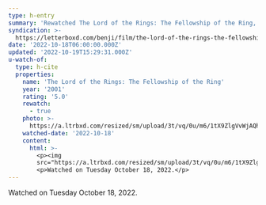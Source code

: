 ```yaml
---
type: h-entry
summary: 'Rewatched The Lord of the Rings: The Fellowship of the Ring, 2001 - ★★★★★'
syndication: >-
  https://letterboxd.com/benji/film/the-lord-of-the-rings-the-fellowship-of-the-ring/3/
date: '2022-10-18T06:00:00.000Z'
updated: '2022-10-19T15:29:31.000Z'
u-watch-of:
  type: h-cite
  properties:
    name: 'The Lord of the Rings: The Fellowship of the Ring'
    year: '2001'
    rating: '5.0'
    rewatch:
      - true
    photo: >-
      https://a.ltrbxd.com/resized/sm/upload/3t/vq/0u/m6/1tX9ZlgVvWjAQhMs1vAfsYpi7VK-0-600-0-900-crop.jpg?v=30bbb824e1
    watched-date: '2022-10-18'
    content:
      html: >-
        <p><img
        src="https://a.ltrbxd.com/resized/sm/upload/3t/vq/0u/m6/1tX9ZlgVvWjAQhMs1vAfsYpi7VK-0-600-0-900-crop.jpg?v=30bbb824e1"/></p>
        <p>Watched on Tuesday October 18, 2022.</p>
---
```

Watched on Tuesday October 18, 2022.
